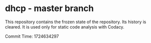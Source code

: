 # dhcp - master branch

This repository contains the frozen state of the repository.
Its history is cleared. It is used only for static code
analysis with Codacy.

Commit Time: 1724634297